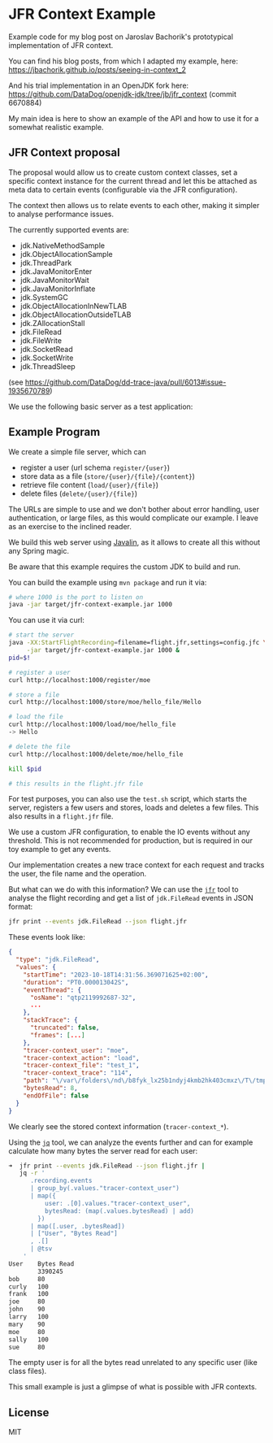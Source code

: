 JFR Context Example
===================

Example code for my blog post on Jaroslav Bachorik's prototypical
implementation of JFR context.

You can find his blog posts, from which I adapted my example, here: 
https://jbachorik.github.io/posts/seeing-in-context_2 

And his trial implementation in an OpenJDK fork here:
https://github.com/DataDog/openjdk-jdk/tree/jb/jfr_context (commit 6670884)

My main idea is here to show an example of the API and how to use it for
a somewhat realistic example.

JFR Context proposal
--------------------
The proposal would allow us to create custom context
classes, set a specific context instance for the current thread
and let this be attached as meta data to certain events
(configurable via the JFR configuration).

The context then allows us to relate events to each other,
making it simpler to analyse performance issues.

The currently supported events are:

- jdk.NativeMethodSample
- jdk.ObjectAllocationSample
- jdk.ThreadPark
- jdk.JavaMonitorEnter
- jdk.JavaMonitorWait
- jdk.JavaMonitorInflate
- jdk.SystemGC
- jdk.ObjectAllocationInNewTLAB
- jdk.ObjectAllocationOutsideTLAB
- jdk.ZAllocationStall
- jdk.FileRead
- jdk.FileWrite
- jdk.SocketRead
- jdk.SocketWrite
- jdk.ThreadSleep

(see https://github.com/DataDog/dd-trace-java/pull/6013#issue-1935670789)
              
We use the following basic server as a test application:   

Example Program
---------------
We create a simple file server, which can
- register a user (url schema `register/{user}`)
- store data as a file (`store/{user}/{file}/{content}`)
- retrieve file content (`load/{user}/{file}`)
- delete files (`delete/{user}/{file}`)

The URLs are simple to use and we don't bother about
error handling, user authentication, or large files,
as this would complicate our example. I leave as an
exercise to the inclined reader.

We build this web server using [Javalin](https://javalin.io), as it
allows to create all this without any Spring magic.

Be aware that this example requires the custom
JDK to build and run.

You can build the example using `mvn package` and 
run it via:

```sh
# where 1000 is the port to listen on
java -jar target/jfr-context-example.jar 1000
```

You can use it via curl:

```sh
# start the server
java -XX:StartFlightRecording=filename=flight.jfr,settings=config.jfc \
     -jar target/jfr-context-example.jar 1000 &
pid=$!

# register a user
curl http://localhost:1000/register/moe

# store a file
curl http://localhost:1000/store/moe/hello_file/Hello

# load the file
curl http://localhost:1000/load/moe/hello_file
-> Hello

# delete the file
curl http://localhost:1000/delete/moe/hello_file

kill $pid

# this results in the flight.jfr file
```

For test purposes, you can also use the `test.sh` script,
which starts the server, registers a few users and
stores, loads and deletes a few files. This also
results in a `flight.jfr` file.

We use a custom JFR configuration, to enable the IO events
without any threshold. This is not recommended for production,
but is required in our toy example to get any events.

Our implementation creates a new trace context for each request
and tracks the user, the file name and the operation.

But what can we do with this information?
We can use the [`jfr`](https://docs.oracle.com/en/java/javase/17/docs/specs/man/jfr.html)
tool to analyse the flight recording and get a list
of `jdk.FileRead` events in JSON format:

```sh
jfr print --events jdk.FileRead --json flight.jfr
```
These events look like:

```json
{
  "type": "jdk.FileRead", 
  "values": {
    "startTime": "2023-10-18T14:31:56.369071625+02:00", 
    "duration": "PT0.000013042S", 
    "eventThread": {
      "osName": "qtp2119992687-32", 
      ...
    }, 
    "stackTrace": {
      "truncated": false, 
      "frames": [...]
    }, 
    "tracer-context_user": "moe", 
    "tracer-context_action": "load", 
    "tracer-context_file": "test_1", 
    "tracer-context_trace": "114", 
    "path": "\/var\/folders\/nd\/b8fyk_lx25b1ndyj4kmb2hk403cmxz\/T\/tmp13266469351066000997\/moe\/test_1", 
    "bytesRead": 8, 
    "endOfFile": false
  }
}
```

We clearly see the stored context information (`tracer-context_*`).

Using the [`jq`](https://jqlang.github.io/jq/) tool, we can analyze
the events further and can for example calculate how many bytes the
server read for each user:

```sh
➜  jfr print --events jdk.FileRead --json flight.jfr |
   jq -r '
      .recording.events 
      | group_by(.values."tracer-context_user")
      | map({
          user: .[0].values."tracer-context_user",
          bytesRead: (map(.values.bytesRead) | add)
        })
      | map([.user, .bytesRead])
      | ["User", "Bytes Read"]
      , .[]
      | @tsv
    '
User    Bytes Read
        3390245
bob     80
curly   100
frank   100
joe     80
john    90
larry   100
mary    90
moe     80
sally   100
sue     80
```

The empty user is for all the bytes read unrelated to any specific user (like class files).

This small example is just a glimpse of what is possible with JFR contexts.

License
-------
MIT